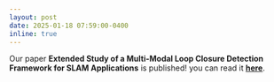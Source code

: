 ```yaml
---
layout: post
date: 2025-01-18 07:59:00-0400
inline: true
---
```

Our paper **Extended Study of a Multi-Modal Loop Closure Detection Framework for SLAM Applications** is published! you can read it **[here](https://www.mdpi.com/2079-9292/14/3/421)**.